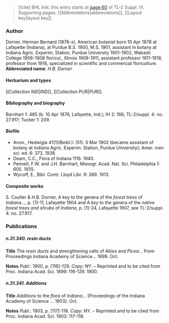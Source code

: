 > [!cite] BHL link: this entry starts at [page 60](https://www.biodiversitylibrary.org/page/33260048) of TL-2 Suppl. VI.
> Supporting pages: [[Abbreviations|abbreviations]], [[Layout key|layout key]].

### Author

Dorner, Herman Bernard (1878-x), American botanist born 10 Apr 1878 at Lafayette (Indiana), at Purdue B.S. 1900, M.S. 1901, assistant in botany at Indiana Agric. Experim. Station, Purdue University 1901-1902, Wabash College 1906-1908 floricul., Illinois 1908-1911, assistant professor 1911-1918, professor from 1918, specialized in scientific and commercial floriculture. 
**Abbreviated name**: *H.B. Dorner*

#### Herbarium and types

[[Collection IND|IND]], [[Collection PUR|PUR]].

#### Bibliography and biography

Barnhart 1: 465 (b. 10 Apr 1876, Lafayette, Ind.); IH 2: 166; TL-2/suppl. 4: no. 27.917; Tucker 1: 209.

#### Biofile

- Anon., Hedwigia 41(1)(Beibl.): (51). 5 Mar 1902 (became assistant of botany at Indiana Agric. Experim. Station, Purdue University); Amer. men sci. ed. 6: 373. 1938.
- Deam, C.C., Flora of Indiana 1116. 1940.
- Pennell, F.W. and J.H. Barnhart, Monogr. Acad. Nat. Sci. Philadelphia 1: 605. 1935.
- Wycoff, E., Bibl. Contr. Lloyd Libr. 9: 369. 1913.

#### Composite works

S. Coulter & H.B. Dorner, A key to the genera of the *forest trees* of *Indiana*..., p. \[1\]-11, Lafayette 1904 and A *key* to the genera of the *native forest trees and shrubs* of *Indiana*, p. \[1\]-24, Lafayette 1907, see TL-2/suppl. 4: no. 27.917.

### Publications

##### n.31.340. resin ducts

**Title**
The *resin ducts* and strengthening cells of *Abies* and *Picea*... From Proceedings Indiana Academy of Science... 1899. Oct.

**Notes**
*Publ*.: 1900, p. \[116\]-129. *Copy*: NY. – Reprinted and to be cited from Proc. Indiana Acad. Sci. 1899: 116-129. 1900.

##### n.31.341. Additions

**Title**
*Additions* to the *flora* of *Indiana*... \[Proceedings of the Indiana Academy of Science ... 1903\]. Oct.

**Notes**
*Publ*.: 1903, p. \[117\]-118. *Copy*: NY. – Reprinted and to be cited from Proc. Indiana Acad. Sci. 1903: 117-118.

